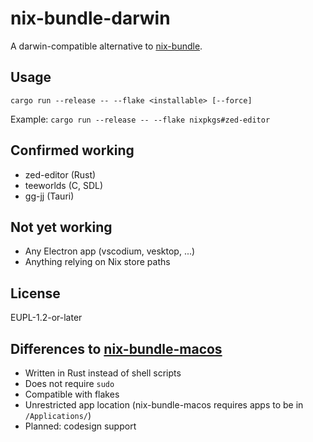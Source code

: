 # nix-bundle-darwin

A darwin-compatible alternative to [nix-bundle](https://github.com/nix-community/nix-bundle).

## Usage

```
cargo run --release -- --flake <installable> [--force]
```

Example: `cargo run --release -- --flake nixpkgs#zed-editor`

## Confirmed working

- zed-editor (Rust)
- teeworlds (C, SDL)
- gg-jj (Tauri)

## Not yet working

- Any Electron app (vscodium, vesktop, ...)
- Anything relying on Nix store paths 

## License

EUPL-1.2-or-later

## Differences to [nix-bundle-macos](https://github.com/ariutta/nix-bundle-macos)

- Written in Rust instead of shell scripts
- Does not require `sudo`
- Compatible with flakes
- Unrestricted app location (nix-bundle-macos requires apps to be in `/Applications/`)
- Planned: codesign support
